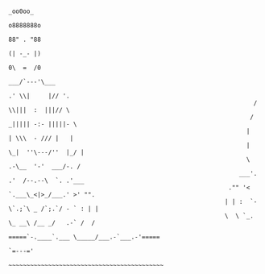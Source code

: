 
                                                                              _oo0oo_
                                                                             o8888888o
                                                                             88" . "88
                                                                             (| -_- |)
                                                                             0\  =  /0
                                                                           ___/`---'\___
                                                                         .' \\|     |// '.
                                                                        / \\|||  :  |||// \
                                                                       / _||||| -:- |||||- \
                                                                      |   | \\\  - /// |   |
                                                                      | \_|  ''\---/''  |_/ |
                                                                      \  .-\__  '-'  ___/-. /
                                                                    ___'. .'  /--.--\  `. .'___
                                                                 ."" '<  `.___\_<|>_/___.' >' "".
                                                                | | :  `- \`.;`\ _ /`;.`/ - ` : | |
                                                                \  \ `_.   \_ __\ /__ _/   .-` /  /
                                                            =====`-.____`.___ \_____/___.-`___.-'=====
                                                                              `=---='
                                                            ~~~~~~~~~~~~~~~~~~~~~~~~~~~~~~~~~~~~~~~~~~~
